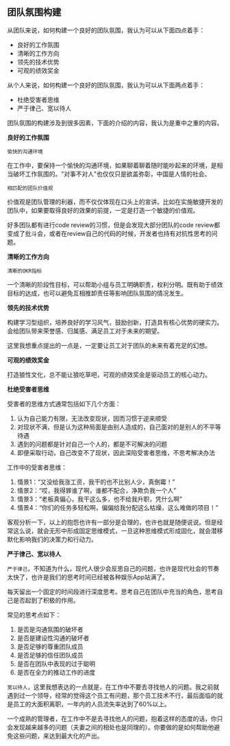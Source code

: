 ## 团队氛围构建

从团队来说，如何构建一个良好的团队氛围，我认为可以从下面四点着手：

- 良好的工作氛围
- 清晰的工作方向
- 领先的技术优势
- 可观的绩效奖金

从个人来说，如何构建一个良好的团队氛围，我认为可以从下面两点着手：

- 杜绝受害者思维
- 严于律己、宽以待人

团队氛围的构建涉及到很多因素，下面的介绍的内容，我认为是重中之重的内容。

**良好的工作氛围**

`愉快的沟通环境`

在工作中，要保持一个愉快的沟通环境，如果聊着聊着随时能吵起来的环境，是相当破坏工作氛围的。"对事不对人"也仅仅只是欲盖弥彰，中国是人情的社会。

`相匹配的团队价值观`

价值观是团队管理的利器，而不仅仅体现在口头上的宣讲。比如在实施敏捷开发的团队中，如果要取得良好的效果的前提，一定是打造一个敏捷的价值观。

好多团队都有进行code review的习惯，但是会发现大部分团队的code review都变成了批斗会，或者在review自己的代码的时候，开发者也持有对抗性思考的问题。

**清晰的工作方向**

`清晰的OKR指标`

一个清晰的阶段性目标，可以帮助小组与员工明确职责，权利分明。既有助于绩效目标的达成，也可以避免互相推卸责任等影响团队氛围的情况发生。

**领先的技术优势**

构建学习型组织，培养良好的学习风气，鼓励创新，打造具有核心优势的硬实力。会给团队带来荣誉感、归属感、满足员工对于未来的期望。

这里我想重点提出的一点是，一定要让员工对于团队的未来有着充足的幻想。

**可观的绩效奖金**

打造狼性文化，总不能让狼吃草吧，可观的绩效奖金是驱动员工的核心动力。

**杜绝受害者思维**

受害者的思维方式通常包括如下几个方面：

1. 认为自己能力有限，无法改变现状，因而习惯于逆来顺受
2. 对现状不满，但是认为这种局面是由别人造成的，自己面对的是别人的不平等待遇
3. 遇到的问题都是针对自己一个人的，都是不可解决的问题
4. 即便采取行动，自己改变不了现状，因此深陷受害者思维，不思考解决办法

工作中的受害者思维：

1. 情景1：“又没给我涨工资，我干的也不比别人少，真倒霉！”
2. 情景2：“哎，我得罪谁了啊，谁都不配合，净欺负我一个人”
3. 情景3：“老板真偏心，我干这么多，也不给我升职，凭什么啊”
4. 情景4：“你们的任务多轻松啊，偏偏给我分配这么枯燥，这么难做的项目！”

客观分析一下，以上的抱怨也许有一部分是合理的，也许也就是随便说说。但是经常这么说，就会无形中形成固定思维模式，一旦这种思维模式形成固化，就会潜移默化影响我们的决策力和行动力。

**严于律己、宽以待人**

`严于律己`，不知道为什么，现代人很少会反思自己的问题，也许是现代社会的节奏太快了，也许是我们的思考时间已经被各种娱乐App站满了。

每天留出一个固定的时间段进行深度思考。思考自己在团队中充当的角色，思考自己是否起到了积极的作用。

常见的思考点如下：

1. 是否是沟通氛围的破坏者
2. 是否是建设性沟通的破坏者
3. 是否足够的尊重团队成员
4. 是否足够的信任团队成员
5. 是否在团队中表现的过于聪明
6. 是否在全力的推动工作的进度

`宽以待人`，这里我想表达的一点就是，在工作中不要去寻找他人的问题。我之前就遇到过一个领导，经常的觉得这个员工有问题，那个员工技术不行，最后面临的就是员工的大面积离职，一年内的人员流失率达到了60%以上。

一个成熟的管理者，在工作中不是去寻找他人的问题，抱着这样的态度的话，你只会发现越来越多的问题（夫妻之间的相处也是同理的）。你要做的是如何帮助他避免这些问题，来达到最大化的产出。
